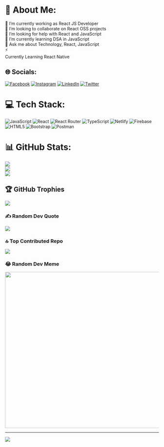 # 💫 About Me:
🔭 I’m currently working as React JS Developer<br>👯 I’m looking to collaborate on React OSS projects<br>🤝 I’m looking for help with React and JavaScript<br>🌱 I’m currently learning DSA in JavaScript<br>💬 Ask me about Technology, React, JavaScript <br>⚡<br> Currently Learning React Native <br>


## 🌐 Socials:
[![Facebook](https://img.shields.io/badge/Facebook-%231877F2.svg?logo=Facebook&logoColor=white)](https://facebook.com/kirankumar.rega) [![Instagram](https://img.shields.io/badge/Instagram-%23E4405F.svg?logo=Instagram&logoColor=white)](https://instagram.com/urstruelykiranr) [![LinkedIn](https://img.shields.io/badge/LinkedIn-%230077B5.svg?logo=linkedin&logoColor=white)](https://linkedin.com/in/kiranrega) [![Twitter](https://img.shields.io/badge/Twitter-%231DA1F2.svg?logo=Twitter&logoColor=white)](https://twitter.com/kiranrega) 

# 💻 Tech Stack:
![JavaScript](https://img.shields.io/badge/javascript-%23323330.svg?style=for-the-badge&logo=javascript&logoColor=%23F7DF1E) ![React](https://img.shields.io/badge/react-%2320232a.svg?style=for-the-badge&logo=react&logoColor=%2361DAFB) ![React Router](https://img.shields.io/badge/React_Router-CA4245?style=for-the-badge&logo=react-router&logoColor=white) ![TypeScript](https://img.shields.io/badge/typescript-%23007ACC.svg?style=for-the-badge&logo=typescript&logoColor=white) ![Netlify](https://img.shields.io/badge/netlify-%23000000.svg?style=for-the-badge&logo=netlify&logoColor=#00C7B7) ![Firebase](https://img.shields.io/badge/firebase-%23039BE5.svg?style=for-the-badge&logo=firebase) ![HTML5](https://img.shields.io/badge/html5-%23E34F26.svg?style=for-the-badge&logo=html5&logoColor=white) ![Bootstrap](https://img.shields.io/badge/bootstrap-%23563D7C.svg?style=for-the-badge&logo=bootstrap&logoColor=white) ![Postman](https://img.shields.io/badge/Postman-FF6C37?style=for-the-badge&logo=postman&logoColor=white)
# 📊 GitHub Stats:
![](https://github-readme-stats.vercel.app/api?username=kiranrega&theme=dark&hide_border=true&include_all_commits=true&count_private=false)<br/>
![](https://github-readme-streak-stats.herokuapp.com/?user=kiranrega&theme=dark&hide_border=true)<br/>
![](https://github-readme-stats.vercel.app/api/top-langs/?username=kiranrega&theme=dark&hide_border=true&include_all_commits=true&count_private=false&layout=compact)

## 🏆 GitHub Trophies
![](https://github-profile-trophy.vercel.app/?username=kiranrega&theme=radical&no-frame=false&no-bg=true&margin-w=4)

### ✍️ Random Dev Quote
![](https://quotes-github-readme.vercel.app/api?type=horizontal&theme=radical)

### 🔝 Top Contributed Repo
![](https://github-contributor-stats.vercel.app/api?username=kiranrega&limit=5&theme=dark&combine_all_yearly_contributions=true)

### 😂 Random Dev Meme
<img src="https://rm.up.railway.app/" width="512px"/>

---
[![](https://visitcount.itsvg.in/api?id=kiranrega&icon=0&color=0)](https://visitcount.itsvg.in)

<!-- Proudly created with GPRM ( https://gprm.itsvg.in ) -->
